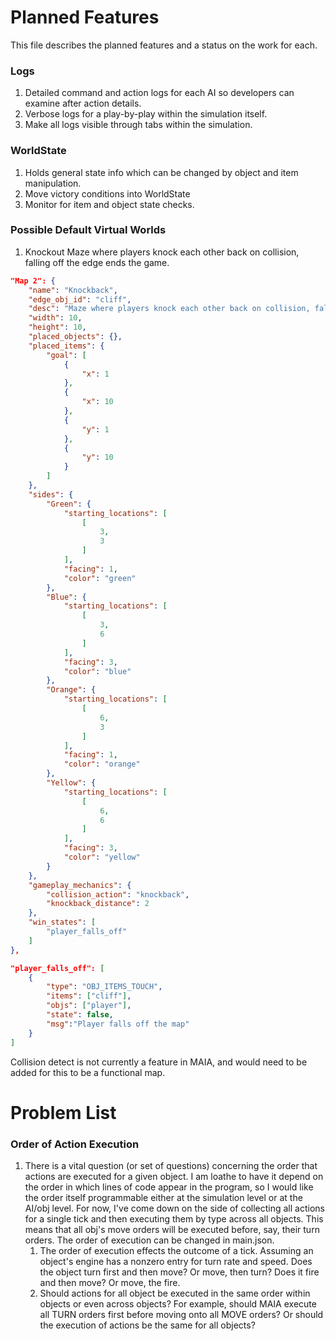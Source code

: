 # Planned Features
This file describes the planned features and a status on the work for each.

### Logs
1. Detailed command and action logs for each AI so developers can examine after action details.
2. Verbose logs for a play-by-play within the simulation itself.
3. Make all logs visible through tabs within the simulation.

### WorldState
1. Holds general state info which can be changed by object and item manipulation.
2. Move victory conditions into WorldState
3. Monitor for item and object state checks.

### Possible Default Virtual Worlds
1. Knockout
Maze where players knock each other back on collision, falling off the edge ends the game.
```json
"Map 2": {
    "name": "Knockback",
    "edge_obj_id": "cliff",
    "desc": "Maze where players knock each other back on collision, falling off the edge ends the game",
    "width": 10,
    "height": 10,
    "placed_objects": {},
    "placed_items": {
        "goal": [
            {
                "x": 1
            },
            {
                "x": 10
            },
            {
                "y": 1
            },
            {
                "y": 10
            }
        ]
    },
    "sides": {
        "Green": {
            "starting_locations": [
                [
                    3,
                    3
                ]
            ],
            "facing": 1,
            "color": "green"
        },
        "Blue": {
            "starting_locations": [
                [
                    3,
                    6
                ]
            ],
            "facing": 3,
            "color": "blue"
        },
        "Orange": {
            "starting_locations": [
                [
                    6,
                    3
                ]
            ],
            "facing": 1,
            "color": "orange"
        },
        "Yellow": {
            "starting_locations": [
                [
                    6,
                    6
                ]
            ],
            "facing": 3,
            "color": "yellow"
        }
    },
    "gameplay_mechanics": {
        "collision_action": "knockback",
        "knockback_distance": 2
    },
    "win_states": [
        "player_falls_off"
    ]
},
```
```json
"player_falls_off": [
    {
        "type": "OBJ_ITEMS_TOUCH",
        "items": ["cliff"],
        "objs": ["player"],
        "state": false,
        "msg":"Player falls off the map"
    }
]
```
Collision detect is not currently a feature in MAIA, and would need to be added for this to be a functional map.


# Problem List

### Order of Action Execution
1. There is a vital question (or set of questions) concerning the order that actions are executed for a given object. I am loathe to have it depend on the order in which lines of code appear in the program, so I would like the order itself programmable either at the simulation level or at the AI/obj level. For now, I've come down on the side of collecting all actions for a single tick and then executing them by type across all objects. This means that all obj's move orders will be executed before, say, their turn orders. The order of execution can be changed in main.json.
    1. The order of execution effects the outcome of a tick. Assuming an object's engine has a nonzero entry for turn rate and speed. Does the object turn first and then move? Or move, then turn? Does it fire and then move? Or move, the fire.
    2. Should actions for all object be executed in the same order within objects or even across objects? For example, should MAIA execute all TURN orders first before moving onto all MOVE orders? Or should the execution of actions be the same for all objects?